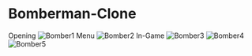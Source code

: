 # Bomberman-Clone
Opening
![Bomber1](https://github.com/blastryan/Bomberman-Clone/assets/128105214/533ac5df-7050-4472-8e47-9390d56583fe)
Menu
![Bomber2](https://github.com/blastryan/Bomberman-Clone/assets/128105214/ca0e51c8-ec7c-4595-910e-396e0652f1d1)
In-Game
![Bomber3](https://github.com/blastryan/Bomberman-Clone/assets/128105214/29b1fe20-cedf-44d5-8bd7-781209b6ed3e)
![Bomber4](https://github.com/blastryan/Bomberman-Clone/assets/128105214/078a2096-3366-4acd-a5a4-75bbfaefce2f)
![Bomber5](https://github.com/blastryan/Bomberman-Clone/assets/128105214/227d570f-0058-4e4e-b9af-e8acc65d2e64)
